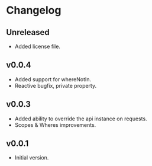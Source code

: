 # Changelog

## Unreleased
- Added license file.

## v0.0.4
- Added support for whereNotIn.
- Reactive bugfix, private property.

## v0.0.3
- Added ability to override the api instance on requests.
- Scopes & Wheres improvements.

## v0.0.1
- Initial version.
